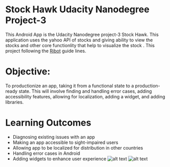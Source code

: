 # Stock Hawk Udacity Nanodegree Project-3

This Android App is the Udacity Nanodegree project-3 Stock Hawk. This application uses the yahoo API of stocks and giving ability to view the stocks and other core  functionlity that help to visualize the stock . This project following the [Ribot](https://github.com/ribot/android-guidelines) guide lines.

# Objective: 
To productionize an app, taking it from a functional state to a production-ready state. 
This will involve finding and handling error cases, adding accessibility features, allowing for localization, adding a widget, and adding libraries.

# Learning Outcomes
* Diagnosing existing issues with an app
* Making an app accessible to sight-impaired users
* Allowing app to be localized for distribution in other countries
* Handling error cases in Android
* Adding widgets to enhance user experience
![alt text](https://drive.google.com/open?id=0B90u_vvbAjZTS25qN3Q2ZTluaG8)
![alt text](https://drive.google.com/file/d/0B90u_vvbAjZTa3JHRWxHZHFQT0E/view?usp=sharing)
